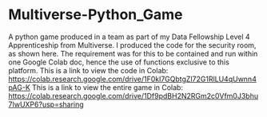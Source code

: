# Multiverse-Python_Game
A python game produced in a team as part of my Data Fellowship Level 4 Apprenticeship from Multiverse.
I produced the code for the security room, as shown here.
The requirement was for this to be contained and run within one Google Colab doc, hence the use of functions exclusive to this platform.
This is a link to view the code in Colab:
https://colab.research.google.com/drive/1F0kl7GQbtgZl72G1RlLU4qUwnn4pAG-K
This is a link to view the entire game in Colab:
https://colab.research.google.com/drive/1Df9pdBH2N2RGm2c0Vfm0J3bhu7IwUXP6?usp=sharing
